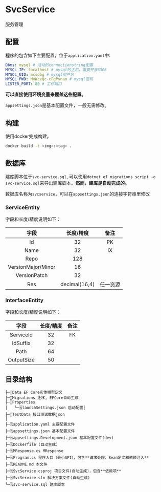 # SvcService

服务管理

## 配置

程序的包含如下主要配置，位于`application.yaml`中:

```yaml
Dbms: mysql # 活动的connectionstring配置
MYSQL_IP: localhost # mysql的主机，需要开放3306
MYSQL_UID: mcsdbg # mysql用户名
MYSQL_PWD: MyWceQc-cFgPynao # mysql密码
LISTER_PORT: 80 # 工作端口
```

**可以直接使用环境变量来覆盖这些配置。**

`appsettings.json`是基本配置文件，一般无需修改。

## 构建

使用docker完成构建。

```bash
docker build -t <img>:<tag> .
```

## 数据库

建库脚本位于`svc-service.sql`, 可以使用`dotnet ef migrations script -o svc-service.sql`来导出建库脚本。**然而，建库是自动完成的。**

数据库名称为`svcservice`，可以在`appsettings.json`的连接字符串里修改

### ServiceEntity

字段和长度/精度说明如下：

|字段|长度/精度|备注|
|:---:|:---:|:---:|
|Id|32|PK|
|Name|32|IX|
|Repo|128||
|VersionMajor/Minor|16||
|VersionPatch|32||
|Res|decimal(16,4)|任一资源|

### InterfaceEntity

字段和长度/精度说明如下：

|字段|长度/精度|备注|
|:---:|:---:|:---:|
|ServiceId|32|FK|
|IdSuffix|32||
|Path|64||
|OutputSize|50||

## 目录结构

```text
├─📂Data EF Core实体模型定义
├─📂Migrations 迁移, EFCore自动生成
├─📂Properties
│   └─🗒️launchSettings.json 启动配置│
├─📂TestData 接口测试数据json
│
├─🗒️application.yaml 主要配置文件
├─🗒️appsettings.json 基本配置文件
├─🗒️appsettings.Development.json 基本配置文件(dev)
├─🗒️Dockerfile (自动生成)
├─🗒️MResponse.cs MResponse
├─🗒️Program.cs 程序入口（最小API），包含**请求处理、Bean定义和依赖注入**
├─🗒️README.md 本文件
├─🗒️SvcService.csproj 项目文件(自动生成)，包含**依赖项**
├─🗒️SvcService.sln 解决方案文件(自动生成)
└─🗒️svc-service.sql 建库脚本
```